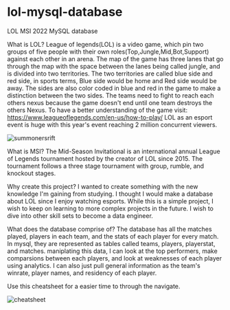 # lol-mysql-database
LOL MSI 2022 MySQL database 

What is LOL?
League of legends(LOL) is a video game, which pin two groups of five people with their own roles(Top,Jungle,Mid,Bot,Support) against each other in an arena. The map of the game has three lanes that go through the map with the space between the lanes being called jungle, and is divided into two territories. The two territories are called blue side and red side, in sports terms, Blue side would be home and Red side would be away. The sides are also color coded in blue and red in the game to make a distinction between the two sides. The teams need to fight to reach each others nexus because the game doesn't end until one team destroys the others Nexus. To have a better understanding of the game visit: https://www.leagueoflegends.com/en-us/how-to-play/ LOL as an esport event is huge with this year's event reaching 2 million concurrent viewers. 

![summonersrift](https://github.com/gmod916/lol-mysql-database/blob/main/summonersrift.jpg)



What is MSI?
The Mid-Season Invitational is an international annual League of Legends tournament hosted by the creator of LOL since 2015. The tournament follows a three stage tournament with group, rumble, and knockout stages.

Why create this project?
I wanted to create something with the new knowledge I'm gaining from studying. I thought I would make a database about LOL since I enjoy watching esports. While this is a simple project, I wish to keep on learning to more complex projects in the future. I wish to dive into other skill sets to become a data engineer. 

What does the database comprise of?
The database has all the matches played, players in each team, and the stats of each player for every match. In mysql, they are represented as tables called teams, players, playerstat, and matches. maniplating this data, I can look at the top performers, make comparsions between each players, and look at weaknesses of each player using analytics. I can also just pull general information as the team's winrate, player names, and residency of each player. 

Use this cheatsheet for a easier time to through the navigate.

![cheatsheet](https://github.com/gmod916/lol-mysql-database/blob/main/cheatsheet.png)
